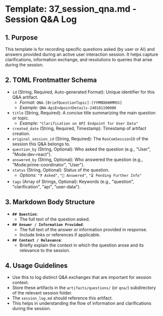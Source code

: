 # Template: 37_session_qna.md - Session Q&A Log

## 1. Purpose

This template is for recording specific questions asked (by user or AI) and answers provided during an active user interaction session. It helps capture clarifications, information exchange, and resolutions to queries that arise during the session.

## 2. TOML Frontmatter Schema

*   `id` (String, Required, Auto-generated Format): Unique identifier for this Q&A artifact.
    *   *Format:* `QNA-[BriefQuestionTopic]-[YYMMDDHHMMSS]`
    *   *Example:* `QNA-ApiEndpointDetails-240101190000`
*   `title` (String, Required): A concise title summarizing the main question or topic.
    *   *Example:* `"Clarification on API Endpoint for User Data"`
*   `created_date` (String, Required, Timestamp): Timestamp of artifact creation.
*   `original_session_id` (String, Required): The `RooComSessionID` of the session this Q&A belongs to.
*   `question_by` (String, Optional): Who asked the question (e.g., "User", "Mode:dev-react").
*   `answered_by` (String, Optional): Who answered the question (e.g., "Mode:prime-coordinator", "User").
*   `status` (String, Optional): Status of the question.
    *   *Options:* `"❓ Asked"`, `"💬 Answered"`, `"⏳ Pending Further Info"`
*   `tags` (Array of Strings, Optional): Keywords (e.g., "question", "clarification", "api", "user-data").

## 3. Markdown Body Structure

*   **`## Question`**:
    *   The full text of the question asked.
*   **`## Answer / Information Provided`**:
    *   The full text of the answer or information provided in response.
    *   Include links or references if applicable.
*   **`## Context / Relevance`**:
    *   Briefly explain the context in which the question arose and its relevance to the session.

## 4. Usage Guidelines

*   Use this to log distinct Q&A exchanges that are important for session context.
*   Store these artifacts in the `artifacts/questions/` (or `qna/`) subdirectory of the relevant session folder.
*   The `session_log.md` should reference this artifact.
*   This helps in understanding the flow of information and clarifications during the session.
